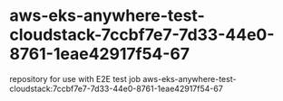 # aws-eks-anywhere-test-cloudstack-7ccbf7e7-7d33-44e0-8761-1eae42917f54-67
repository for use with E2E test job aws-eks-anywhere-test-cloudstack:7ccbf7e7-7d33-44e0-8761-1eae42917f54-67
